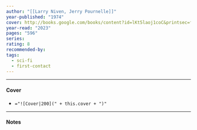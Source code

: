```yaml
---
author: "[[Larry Niven, Jerry Pournelle]]"
year-published: "1974"
cover: http://books.google.com/books/content?id=lKt5laoj1coC&printsec=frontcover&img=1&zoom=1&edge=curl&source=gbs_api
year-read: "2023"
pages: "596"
series: 
rating: 8
recommended-by: 
tags:
  - sci-fi
  - first-contact
---
```


---
#### Cover
- `="![Cover|200](" + this.cover + ")"`
---
#### Notes